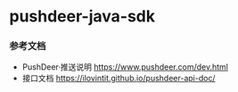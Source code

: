 # pushdeer-java-sdk

### 参考文档
- PushDeer·推送说明 https://www.pushdeer.com/dev.html
- 接口文档 https://ilovintit.github.io/pushdeer-api-doc/
